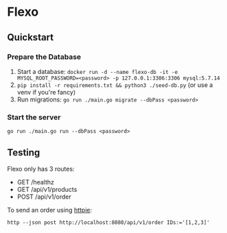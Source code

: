 # Flexo

## Quickstart

### Prepare the Database
1. Start a database: `docker run -d --name flexo-db -it -e MYSQL_ROOT_PASSWORD=<password> -p 127.0.0.1:3306:3306 mysql:5.7.14`
2. `pip install -r requirements.txt && python3 ./seed-db.py` (or use a venv if you're fancy)
3. Run migrations: `go run ./main.go migrate --dbPass <password>`

### Start the server
`go run ./main.go run --dbPass <password>`

## Testing
Flexo only has 3 routes:
- GET /healthz
- GET /api/v1/products
- POST /api/v1/order

To send an order using [httpie](https://httpie.io/):
```
http --json post http://localhost:8080/api/v1/order IDs:='[1,2,3]'
```
